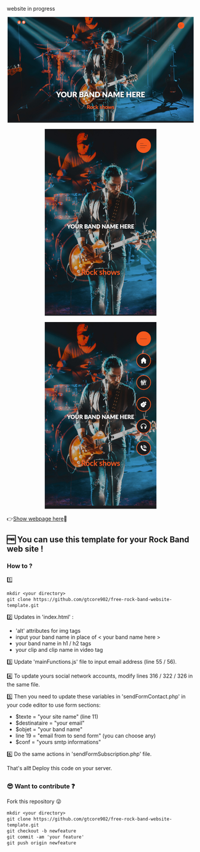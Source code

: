 website in progress

<p align="center">
  <img width="500" height="283" src="./img/screenshots/desktop.png" alt="Illustrations web page desktop">
</p>
<p align="center">
  <img width="300" height="500" src="./img/screenshots/mobile.png" alt="Illustrations web page mobile">
</p>
<p align="center">
  <img width="300" height="500" src="./img/screenshots//mobile-menu.png" alt="Illustrations web page mobile menu">
</p>


:point_right:[Show webpage here](https://gtcore902.github.io/free-rock-band-website-template/):metal:

## :free: You can use this template for your Rock Band web site !

### How to ?

:one:
```
mkdir <your directory>
git clone https://github.com/gtcore902/free-rock-band-website-template.git
```

:two: Updates in 'index.html' :
* 'alt' attributes for img tags
* input your band name in place of < your band name here >
* your band name in h1 / h2 tags
* your clip and clip name in video tag

:three: Update 'mainFunctions.js' file to input email address (line 55 / 56).

:four: To update yours social network accounts, modify lines 316 / 322 / 326 in the same file.

:five: Then you need to update these variables in 'sendFormContact.php' in your code editor to use form sections:
* $texte = "your site name" (line 11)
* $destinataire = "your email"
* $objet = "your band name"
* line 19 = "email from to send form" (you can choose any)
* $conf = "yours smtp informations"

:six: Do the same actions in 'sendFormSubscription.php' file.

That's all:exclamation:
Deploy this code on your server.

### :sunglasses: Want to contribute :question:

Fork this repository :stuck_out_tongue_winking_eye:
```
mkdir <your directory>
git clone https://github.com/gtcore902/free-rock-band-website-template.git
git checkout -b newfeature
git commit -am 'your feature'
git push origin newfeature
```
